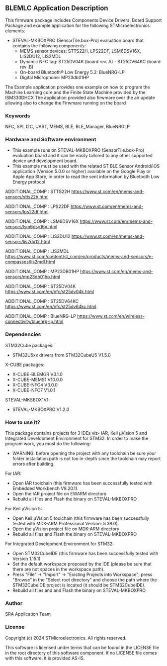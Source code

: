 ## <b>BLEMLC Application Description</b>

This firmware package includes Components Device Drivers, Board Support Package and example application for the following STMicroelectronics elements:

   - STEVAL-MKBOXPRO (SensorTile.box-Pro)  evaluation board that contains the following components:
      - MEMS sensor devices: STTS22H, LPS22DF, LSM6DSV16X, LIS2DU12, LIS2MDL
	  - Dynamic NFC tag: ST25DV04K (board rev. A) - ST25DV64KC (board rev .B)
	  - On-board Bluetooth® Low Energy 5.2: BlueNRG-LP
      - Digital Microphone: MP23db01HP
 
The Example application provides one example on how to program the Machine Learning core and the Finite State Machine provided by the ISM330DHCX
The application provided also firwmare over the air update allowing also to change the Firwmare running on the board

### <b>Keywords</b>

NFC, SPI, I2C, UART, MEMS, BLE, BLE_Manager, BlueNRGLP

### <b>Hardware and Software environment</b>

- This example runs on STEVAL-MKBOXPRO (SensorTile.box-Pro) evaluation board and it can be easily tailored to any other supported device and development board.
- This example must be used with the related ST BLE Sensor Android/iOS application (Version 5.0.0 or higher) available on the Google Play or Apple App Store, in order to read the sent information by Bluetooth Low Energy protocol

ADDITIONAL_COMP : STTS22H https://www.st.com/en/mems-and-sensors/stts22h.html

ADDITIONAL_COMP : LPS22DF https://www.st.com/en/mems-and-sensors/lps22df.html

ADDITIONAL_COMP : LSM6DSV16X https://www.st.com/en/mems-and-sensors/lsm6dsv16x.html

ADDITIONAL_COMP : LIS2DU12 https://www.st.com/en/mems-and-sensors/lis2du12.html

ADDITIONAL_COMP : LIS2MDL https://www.st.com/content/st_com/en/products/mems-and-sensors/e-compasses/lis2mdl.html

ADDITIONAL_COMP : MP23DB01HP https://www.st.com/en/mems-and-sensors/mp23db01hp.html

ADDITIONAL_COMP : ST25DV04K https://www.st.com/en/nfc/st25dv04k.html

ADDITIONAL_COMP : ST25DV64KC https://www.st.com/en/nfc/st25dv64kc.html

ADDITIONAL_COMP : BlueNRG-LP https://www.st.com/en/wireless-connectivity/bluenrg-lp.html

### <b>Dependencies</b>

STM32Cube packages:

  - STM32U5xx drivers from STM32CubeU5 V1.5.0
  
X-CUBE packages:

  - X-CUBE-BLEMGR V3.1.0
  - X-CUBE-MEMS1 V10.0.0
  - X-CUBE-NFC4 V3.0.0
  - X-CUBE-NFC7 V1.0.1
  
STEVAL-MKSBOX1V1:

  - STEVAL-MKBOXPRO V1.2.0
	
### <b>How to use it?</b>

This package contains projects for 3 IDEs viz- IAR, Keil µVision 5 and Integrated Development Environment for STM32.
In order to make the  program work, you must do the following:

 - WARNING: before opening the project with any toolchain be sure your folder
   installation path is not too in-depth since the toolchain may report errors
   after building.

For IAR:

 - Open IAR toolchain (this firmware has been successfully tested with Embedded Workbench V9.20.1).
 - Open the IAR project file on EWARM directory
 - Rebuild all files and Flash the binary on STEVAL-MKBOXPRO

For Keil µVision 5:

 - Open Keil µVision 5 toolchain (this firmware has been successfully tested with MDK-ARM Professional Version: 5.38.0).
 - Open the µVision project file on MDK-ARM directory
 - Rebuild all files and Flash the binary on STEVAL-MKBOXPRO
		
For Integrated Development Environment for STM32:

 - Open STM32CubeIDE (this firmware has been successfully tested with Version 1.15.1)
 - Set the default workspace proposed by the IDE (please be sure that there are not spaces in the workspace path).
 - Press "File" -> "Import" -> "Existing Projects into Workspace"; press "Browse" in the "Select root directory" and choose the path where the STM32CubeIDE project is located (it should be STM32CubeIDE\).
 - Rebuild all files and and Flash the binary on STEVAL-MKBOXPRO
   
### <b>Author</b>

SRA Application Team

### <b>License</b>

Copyright (c) 2024 STMicroelectronics.
All rights reserved.

This software is licensed under terms that can be found in the LICENSE file
in the root directory of this software component.
If no LICENSE file comes with this software, it is provided AS-IS.
